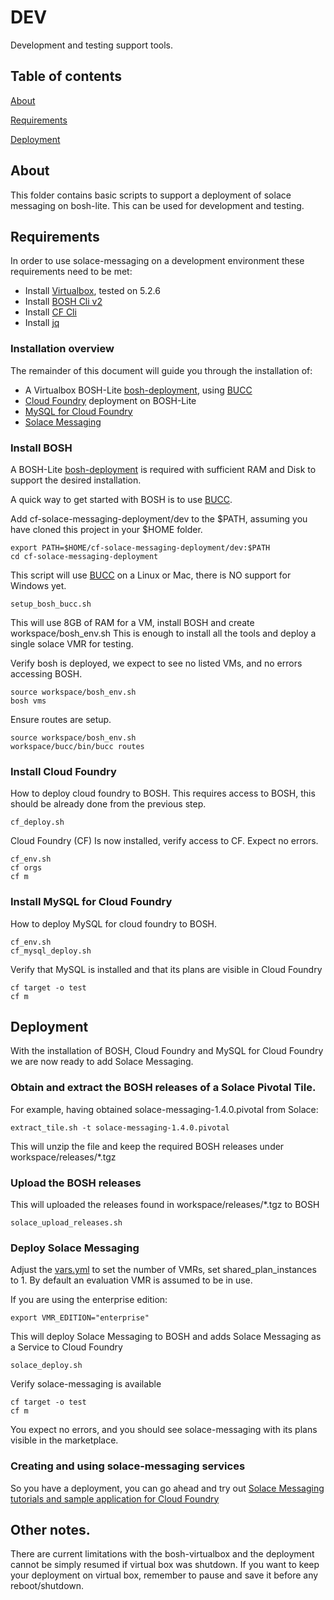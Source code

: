 # DEV

Development and testing support tools.

## Table of contents

[About](#About)

[Requirements](#Requirements)

[Deployment](#Deployment)


<a name="About"></a>
## About

This folder contains basic scripts to support a deployment of solace messaging on bosh-lite.
This can be used for development and testing.

<a name="Requirements"></a>
## Requirements

In order to use solace-messaging on a development environment these requirements need to be met:

* Install [Virtualbox](https://www.virtualbox.org/), tested on 5.2.6
* Install [BOSH Cli v2](https://bosh.io/docs/cli-v2.html#install)
* Install [CF Cli](https://github.com/cloudfoundry/cli#downloads)
* Install [jq](https://stedolan.github.io/jq/)

### Installation overview

The remainder of this document will guide you through the installation of:

* A Virtualbox BOSH-Lite [bosh-deployment](https://github.com/cloudfoundry/bosh-deployment), using [BUCC](https://github.com/starkandwayne/bucc)
* [Cloud Foundry](https://github.com/cloudfoundry/cf-deployment) deployment on BOSH-Lite
* [MySQL for Cloud Foundry](https://github.com/cloudfoundry/cf-mysql-deployment)
* [Solace Messaging](#Deployment)

<a name="install_bosh"></a>
### Install BOSH

A BOSH-Lite [bosh-deployment](https://github.com/cloudfoundry/bosh-deployment) is required with sufficient RAM and Disk to support the desired installation.

A quick way to get started with BOSH is to use [BUCC](https://github.com/starkandwayne/bucc).

Add cf-solace-messaging-deployment/dev to the $PATH, assuming you have cloned this project in your $HOME folder.

~~~~
export PATH=$HOME/cf-solace-messaging-deployment/dev:$PATH
cd cf-solace-messaging-deployment
~~~~

This script will use [BUCC](https://github.com/starkandwayne/bucc) on a Linux or Mac, there is NO support for Windows yet. 
~~~~
setup_bosh_bucc.sh
~~~~

This will use 8GB of RAM for a VM, install BOSH and create workspace/bosh_env.sh
This is enough to install all the tools and deploy a single solace VMR for testing.

Verify bosh is deployed, we expect to see no listed VMs, and no errors accessing BOSH.
~~~~
source workspace/bosh_env.sh
bosh vms
~~~~

Ensure routes are setup.
~~~~
source workspace/bosh_env.sh
workspace/bucc/bin/bucc routes
~~~~

<a name="install_cf"></a>
### Install Cloud Foundry

How to deploy cloud foundry to BOSH. 
This requires access to BOSH, this should be already done from the previous step.

~~~~
cf_deploy.sh
~~~~

Cloud Foundry (CF) Is now installed, verify access to CF. Expect no errors.

~~~~
cf_env.sh
cf orgs
cf m
~~~~

<a name="install_cf_mysql"></a>
### Install MySQL for Cloud Foundry

How to deploy MySQL for cloud foundry to BOSH. 

~~~~
cf_env.sh
cf_mysql_deploy.sh
~~~~

Verify that MySQL is installed and that its plans are visible in Cloud Foundry

~~~~
cf target -o test
cf m
~~~~

<a name="Deployment"></a>
## Deployment

With the installation of BOSH, Cloud Foundry and MySQL for Cloud Foundry we are now ready to add Solace Messaging.

<a name="deploy_extract"></a>
### Obtain and extract the BOSH releases of a Solace Pivotal Tile.

For example, having obtained solace-messaging-1.4.0.pivotal from Solace:

~~~
extract_tile.sh -t solace-messaging-1.4.0.pivotal
~~~

This will unzip the file and keep the required BOSH releases under workspace/releases/*.tgz

<a name="deploy_upload"></a>
### Upload the BOSH releases 

This will uploaded the releases found in workspace/releases/*.tgz to BOSH
~~~~
solace_upload_releases.sh
~~~~

<a name="deploy_solace_messaging"></a>
### Deploy Solace Messaging 

Adjust the [vars.yml](../vars.yml) to set the number of VMRs, set shared_plan_instances to 1.
By default an evaluation VMR is assumed to be in use. 

If you are using the enterprise edition:
~~~~
export VMR_EDITION="enterprise"
~~~~

This will deploy Solace Messaging to BOSH and adds Solace Messaging as a Service to Cloud Foundry

~~~~
solace_deploy.sh
~~~~

Verify solace-messaging is available

~~~~
cf target -o test
cf m
~~~~

You expect no errors, and you should see solace-messaging with its plans visible in the marketplace.


### Creating and using solace-messaging services

So you have a deployment, you can go ahead and try out [Solace Messaging tutorials and sample application for Cloud Foundry](http://dev.solace.com/get-started/pcf-tutorials/)

## Other notes.

There are current limitations with the bosh-virtualbox and the deployment cannot be simply resumed if virtual box was shutdown.
If you want to keep your deployment on virtual box, remember to pause and save it before any reboot/shutdown.



